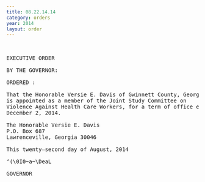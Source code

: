 ```yaml
---
title: 08.22.14.14
category: orders
year: 2014
layout: order
---
```


<pre> 

EXECUTIVE ORDER

BY THE GOVERNOR:

ORDERED :

That the Honorable Versie E. Davis of Gwinnett County, Georgia,
is appointed as a member of the Joint Study Committee on
Violence Against Health Care Workers, for a term of office ending
December 2, 2014.

The Honorable Versie E. Davis
P.O. Box 687
Lawrenceville, Georgia 30046

This twenty—second day of August, 2014

‘(\0I0~a~\DeaL

GOVERNOR

</pre>
